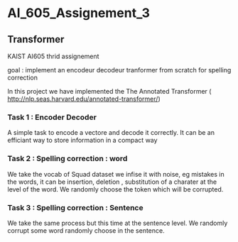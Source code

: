 # AI_605_Assignement_3
## Transformer 
KAIST AI605 thrid assignement

goal : implement an encodeur decodeur tranformer from scratch for spelling correction 

In this project we have implemented the  The Annotated Transformer ( http://nlp.seas.harvard.edu/annotated-transformer/) 

### Task 1 : Encoder Decoder
A simple task to encode a vectore and decode it correctly. It can be an efficiant way to store information in a compact way 

### Task 2 : Spelling correction : word 
We take the vocab of Squad dataset we infise it with noise, eg mistakes in the words, it can be insertion, deletion , substitution of a charater at the level of the word. We randomly choose the token which will be corrupted. 

### Task 3 : Spelling correction : Sentence 
We take the same process but this time at the sentence level. We randomly corrupt some word randomly choose in the sentence. 